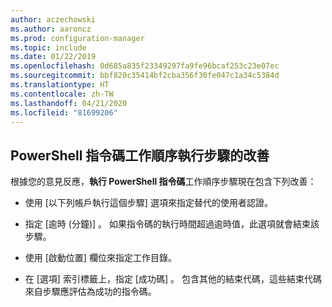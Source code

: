 ```yaml
---
author: aczechowski
ms.author: aaroncz
ms.prod: configuration-manager
ms.topic: include
ms.date: 01/22/2019
ms.openlocfilehash: 0d685a835f23349297fa9fe96bcaf253c23e07ec
ms.sourcegitcommit: bbf820c35414bf2cba356f30fe047c1a34c5384d
ms.translationtype: HT
ms.contentlocale: zh-TW
ms.lasthandoff: 04/21/2020
ms.locfileid: "81699206"
---
```

## <a name="improvements-to-run-powershell-script-task-sequence-step"></a><a name="bkmk_posh"></a> PowerShell 指令碼工作順序執行步驟的改善
<!--3556028-->
根據您的意見反應，**執行 PowerShell 指令碼**工作順序步驟現在包含下列改善：  

- 使用 [以下列帳戶執行這個步驟]  選項來指定替代的使用者認證。  

- 指定 [逾時 (分鐘)]  。 如果指令碼的執行時間超過逾時值，此選項就會結束該步驟。  

- 使用 [啟動位置]  欄位來指定工作目錄。  

- 在 [選項]  索引標籤上，指定 [成功碼]  。 包含其他的結束代碼，這些結束代碼來自步驟應評估為成功的指令碼。  

